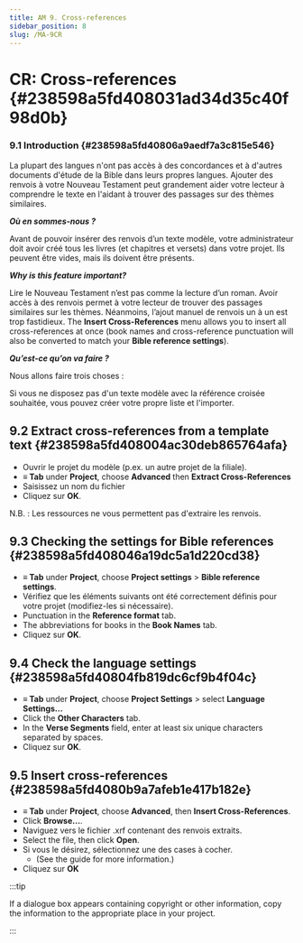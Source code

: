```yaml
---
title: AM 9. Cross-references
sidebar_position: 8
slug: /MA-9CR
---
```


# **CR: Cross-references** {#238598a5fd408031ad34d35c40f98d0b}

### **9.1 Introduction** {#238598a5fd40806a9aedf7a3c815e546}

La plupart des langues n'ont pas accès à des concordances et à d'autres documents d'étude de la Bible dans leurs propres langues. Ajouter des renvois à votre Nouveau Testament peut grandement aider votre lecteur à comprendre le texte en l'aidant à trouver des passages sur des thèmes similaires.

_**Où en sommes-nous ?**_

Avant de pouvoir insérer des renvois d’un texte modèle, votre administrateur doit avoir créé tous les livres (et chapitres et versets) dans votre projet. Ils peuvent être vides, mais ils doivent être présents.

_**Why is this feature important?**_

Lire le Nouveau Testament n’est pas comme la lecture d’un roman. Avoir accès à des renvois permet à votre lecteur de trouver des passages similaires sur les thèmes. Néanmoins, l’ajout manuel de renvois un à un est trop fastidieux. The **Insert Cross-References** menu allows you to insert all cross-references at once (book names and cross-reference punctuation will also be converted to match your **Bible reference settings**).

_**Qu’est-ce qu’on va faire ?**_

Nous allons faire trois choses :

Si vous ne disposez pas d'un texte modèle avec la référence croisée souhaitée, vous pouvez créer votre propre liste et l'importer.

## **9.2 Extract cross-references from a template text** {#238598a5fd408004ac30deb865764afa}

- Ouvrir le projet du modèle (p.ex. un autre projet de la filiale).
- **≡ Tab** under **Project**, choose **Advanced** then **Extract Cross-References**
- Saisissez un nom du fichier
- Cliquez sur **OK**.

N.B. : Les ressources ne vous permettent pas d'extraire les renvois.

## **9.3 Checking the settings for Bible references** {#238598a5fd408046a19dc5a1d220cd38}

- **≡ Tab** under **Project**, choose **Project settings** &gt; **Bible reference settings**.
- Vérifiez que les éléments suivants ont été correctement définis pour votre projet (modifiez-les si nécessaire).
- Punctuation in the **Reference format** tab.
- The abbreviations for books in the **Book Names** tab.
- Cliquez sur **OK**.

## **9.4 Check the language settings** {#238598a5fd40804fb819dc6cf9b4f04c}

- **≡ Tab** under **Project**, choose **Project Settings** &gt; select **Language Settings...**
- Click the **Other Characters** tab.
- In the **Verse Segments** field, enter at least six unique characters separated by spaces.
- Cliquez sur **OK**.

## **9.5 Insert cross-references** {#238598a5fd4080b9a7afeb1e417b182e}

- **≡ Tab** under **Project**, choose **Advanced**, then **Insert Cross-References**.
- Click **Browse...**.
- Naviguez vers le fichier .xrf contenant des renvois extraits.
- Select the file, then click **Open**.
- Si vous le désirez, sélectionnez une des cases à cocher.
    - (See the guide for more information.)
- Cliquez sur **OK**

:::tip

If a dialogue box appears containing copyright or other information, copy the information to the appropriate place in your project.

:::



